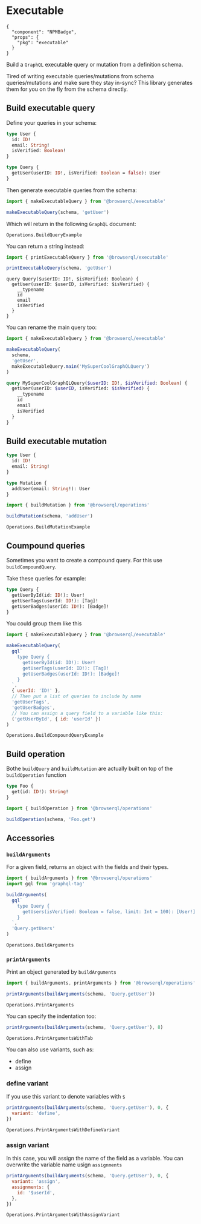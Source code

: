 # Executable

```component
{
  "component": "NPMBadge",
  "props": {
    "pkg": "executable"
  }
}
```

Build a `GraphQL` executable query or mutation from a definition schema.

Tired of writing executable queries/mutations from schema queries/mutations and make sure they stay in-sync? This library generates them for you on the fly from the schema directly.

## Build executable query

Define your queries in your schema:

```graphql
type User {
  id: ID!
  email: String!
  isVerified: Boolean!
}

type Query {
  getUser(userID: ID!, isVerified: Boolean = false): User
}
```

Then generate executable queries from the schema:

```javascript
import { makeExecutableQuery } from '@browserql/executable'

makeExecutableQuery(schema, 'getUser')
```

Which will return in the following `GraphQL` document:

```snapshot
Operations.BuildQueryExample
```

You can return a string instead:

```javascript
import { printExecutableQuery } from '@browserql/executable'

printExecutableQuery(schema, 'getUser')
```

```text
query Query($userID: ID!, $isVerified: Boolean) {
  getUser(userID: $userID, isVerified: $isVerified) {
    __typename
    id
    email
    isVerified
  }
}
```

You can rename the main query too:

```javascript
import { makeExecutableQuery } from '@browserql/executable'

makeExecutableQuery(
  schema,
  'getUser',
  makeExecutableQuery.main('MySuperCoolGraphQLQuery')
)
```

```graphql
query MySuperCoolGraphQLQuery($userID: ID!, $isVerified: Boolean) {
  getUser(userID: $userID, isVerified: $isVerified) {
    __typename
    id
    email
    isVerified
  }
}
```

## Build executable mutation

```graphql
type User {
  id: ID!
  email: String!
}

type Mutation {
  addUser(email: String!): User
}
```

```javascript
import { buildMutation } from '@browserql/operations'

buildMutation(schema, 'addUser')
```

```snapshot
Operations.BuildMutationExample
```

## Coumpound queries

Sometimes you want to create a compound query. For this use `buildCompoundQuery`.

Take these queries for example:

```graphql
type Query {
  getUserById(id: ID!): User!
  getUserTags(userId: ID!): [Tag]!
  getUserBadges(userId: ID!): [Badge]!
}
```

You could group them like this

```javascript
import { makeExecutableQuery } from '@browserql/executable'

makeExecutableQuery(
  gql`
    type Query {
      getUserById(id: ID!): User!
      getUserTags(userId: ID!): [Tag]!
      getUserBadges(userId: ID!): [Badge]!
    }
  `,
  { userId: 'ID!' },
  // Then put a list of queries to include by name
  'getUserTags',
  'getUserBadges',
  // You can assign a query field to a variable like this:
  ('getUserById', { id: 'userId' })
)
```

```snapshot
Operations.BuildCompoundQueryExample
```

## Build operation

Bothe `buildQuery` and `buildMutation` are actually built on top of the `buildOperation` function

```graphql
type Foo {
  get(id: ID!): String!
}
```

```javascript
import { buildOperation } from '@browserql/operations'

buildOperation(schema, 'Foo.get')
```

## Accessories

### `buildArguments`

For a given field, returns an object with the fields and their types.

```javascript
import { buildArguments } from '@browserql/operations'
import gql from 'graphql-tag'

buildArguments(
  gql`
    type Query {
      getUsers(isVerified: Boolean = false, limit: Int = 100): [User!]!
    }
  `,
  'Query.getUsers'
)
```

```snapshot
Operations.BuildArguments
```

### `printArguments`

Print an object generated by `buildArguments`

```javascript
import { buildArguments, printArguments } from '@browserql/operations'

printArguments(buildArguments(schema, 'Query.getUser'))
```

```snapshot
Operations.PrintArguments
```

You can specify the indentation too:

```javascript
printArguments(buildArguments(schema, 'Query.getUser'), 8)
```

```snapshot
Operations.PrintArgumentsWithTab
```

You can also use variants, such as:

- define
- assign

### define variant

If you use this variant to denote variables with `$`

```javascript
printArguments(buildArguments(schema, 'Query.getUser'), 0, {
  variant: 'define',
})
```

```snapshot
Operations.PrintArgumentsWithDefineVariant
```

### assign variant

In this case, you will assign the name of the field as a variable. You can overwrite the variable name usign `assignments`

```javascript
printArguments(buildArguments(schema, 'Query.getUser'), 0, {
  variant: 'assign',
  assignments: {
    id: '$userId',
  },
})
```

```snapshot
Operations.PrintArgumentsWithAssignVariant
```
